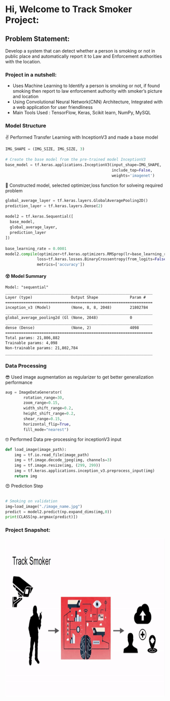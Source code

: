 # Hi, Welcome to Track Smoker Project:

## Problem Statement:
Develop a system that can detect whether a person is smoking or not in public place and automatically report it to Law and Enforcement authorities with the location. 

### Project in a nutshell:
<ul>
<li>
Uses Machine Learning to Identify a person is smoking or not, if found smoking then report to law enforcement authority with smoker’s  picture and location
</li>
<li>
  Using Convolutional Neural Network(CNN) Architecture, Integrated with a web application for user friendliness
</li>
<li>
Main Tools Used : TensorFlow, Keras, Scikit learn, NumPy, MySQL
</li>
</ul>

### Model Structure
✌ Performed Transfer Learning with InceptionV3 and made a base model
```python
IMG_SHAPE = (IMG_SIZE, IMG_SIZE, 3)

# Create the base model from the pre-trained model InceptionV3
base_model = tf.keras.applications.InceptionV3(input_shape=IMG_SHAPE,
                                               include_top=False,
                                               weights='imagenet')
```
🤯 Constructed model, selected optimizer,loss function for solveing required problem
```python
global_average_layer = tf.keras.layers.GlobalAveragePooling2D()
prediction_layer = tf.keras.layers.Dense(2)

model2 = tf.keras.Sequential([
  base_model,
  global_average_layer,
  prediction_layer
])

base_learning_rate = 0.0001
model2.compile(optimizer=tf.keras.optimizers.RMSprop(lr=base_learning_rate),
              loss=tf.keras.losses.BinaryCrossentropy(from_logits=False),
              metrics=['accuracy'])
```
#### 😵 Model Summary
```
Model: "sequential"
_________________________________________________________________
Layer (type)                 Output Shape              Param #   
=================================================================
inception_v3 (Model)         (None, 8, 8, 2048)        21802784  
_________________________________________________________________
global_average_pooling2d (Gl (None, 2048)              0         
_________________________________________________________________
dense (Dense)                (None, 2)                 4098      
=================================================================
Total params: 21,806,882
Trainable params: 4,098
Non-trainable params: 21,802,784
_________________________________________________________________
```

### Data Processing 

😎 Used image augmentation as regularizer to get better generalization performance
```python
aug = ImageDataGenerator(
		rotation_range=30,
		zoom_range=0.15,
		width_shift_range=0.2,
		height_shift_range=0.2,
		shear_range=0.15,
		horizontal_flip=True,
		fill_mode="nearest")
```
🤓 Performed Data pre-processing for inceptionV3 input
```python
def load_image(image_path):
    img = tf.io.read_file(image_path)
    img = tf.image.decode_jpeg(img, channels=3)
    img = tf.image.resize(img, (299, 299))
    img = tf.keras.applications.inception_v3.preprocess_input(img)
    return img
```
😍 Prediction Step
```python

# Smoking on validation
img=load_image("./image_name.jpg")
predict = model2.predict(np.expand_dims(img,0))
print(CLASS[np.argmax(predict)])
```
### Project Snapshot:
<img src="Architecture.gif" height="500px">
